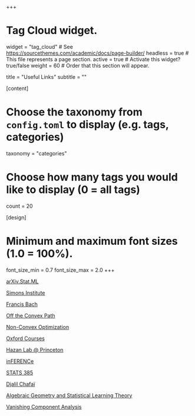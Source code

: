 +++
# Tag Cloud widget.
widget = "tag_cloud"  # See https://sourcethemes.com/academic/docs/page-builder/
headless = true  # This file represents a page section.
active = true  # Activate this widget? true/false
weight = 60  # Order that this section will appear.

title = "Useful Links"
subtitle = ""




[content]
  # Choose the taxonomy from `config.toml` to display (e.g. tags, categories)
  taxonomy = "categories"


  # Choose how many tags you would like to display (0 = all tags)
  count = 20

[design]
  # Minimum and maximum font sizes (1.0 = 100%).
  font_size_min = 0.7
  font_size_max = 2.0
+++


[arXiv.Stat.ML](https://arxiv.org/list/stat.ML/recent)


[Simons Institute](https://simons.berkeley.edu/workshops/past)


[Francis Bach](https://francisbach.com/)


[Off the Convex Path](https://www.offconvex.org)


[Non-Convex Optimization](https://sunju.org/research/nonconvex/)


[Oxford Courses](https://courses.maths.ox.ac.uk/overview/postgraduate)


[Hazan Lab @ Princeton](https://minimizingregret.wordpress.com/blog/)


[inFERENCe](https://www.inference.vc/)


[STATS 385](https://stats385.github.io/)


[Djalil Chafaï](http://djalil.chafai.net/blog/)


[Algebraic Geometry and Statistical Learning Theory](http://watanabe-www.math.dis.titech.ac.jp/users/swatanab/ag-slt.html)


[Vanishing Component Analysis](http://proceedings.mlr.press/v28/livni13.pdf)

























